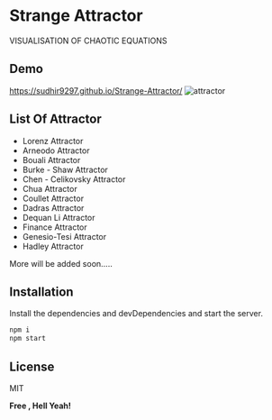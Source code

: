 # Strange Attractor

VISUALISATION OF CHAOTIC EQUATIONS

## Demo

https://sudhir9297.github.io/Strange-Attractor/
![attractor](https://user-images.githubusercontent.com/19578447/182011187-11df4d28-1d11-40d5-8de7-58763d94b70f.png)

## List Of Attractor

- Lorenz Attractor
- Arneodo Attractor
- Bouali Attractor
- Burke - Shaw Attractor
- Chen - Celikovsky Attractor
- Chua Attractor
- Coullet Attractor
- Dadras Attractor
- Dequan Li Attractor
- Finance Attractor
- Genesio-Tesi Attractor
- Hadley Attractor

More will be added soon.....

## Installation

Install the dependencies and devDependencies and start the server.

```sh
npm i
npm start
```

## License

MIT

**Free , Hell Yeah!**
